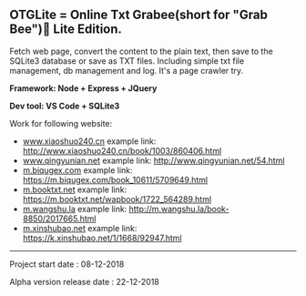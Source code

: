 ## OTGLite = Online Txt Grabee(short for "Grab Bee"):bee: Lite Edition.

Fetch web page, convert the content to the plain text, then save to the SQLite3 database or save as TXT files. Including simple txt file management, db management and log. It's a page crawler try.

__Framework: Node + Express + JQuery__

__Dev tool: VS Code + SQLite3__

Work for following website:
- www.xiaoshuo240.cn	example link: http://www.xiaoshuo240.cn/book/1003/860406.html
- www.qingyunian.net	example link: http://www.qingyunian.net/54.html
- [m.biqugex.com](https://m.biqugex.com)	example link: https://m.biqugex.com/book_10611/5709649.html
- [m.booktxt.net](https://m.booktxt.net)	example link: https://m.booktxt.net/wapbook/1722_564289.html
- [m.wangshu.la](http://m.wangshu.la)	example link: http://m.wangshu.la/book-8850/2017665.html
- [m.xinshubao.net](https://k.xinshubao.net)	example link: https://k.xinshubao.net/1/1668/92947.html

***
Project start date : 08-12-2018

Alpha version release date : 22-12-2018
